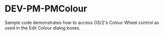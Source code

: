 DEV-PM-PMColour
===============

Sample code demonstrates how to access OS/2's Colour Wheel control as used in the Edit Colour dialog boxes.

